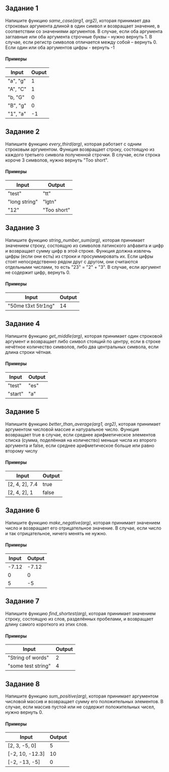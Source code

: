 ## Задание 1
Напишите функцию _same_case(arg1, arg2)_, которая принимает два строковых аргумента длиной в один символ и возвращает значение, в соответствии со значениями аргументов. В случае, если оба аргумента заглавные или оба аргумента строчные буквы – нужно вернуть 1.
В случае, если регистр символов отличается между собой – вернуть 0.
Если один или оба аргументов цифры - вернуть -1

#### Примеры
Input | Ouput 
--- | --- |
"a", "g" | 1
"A", "C" | 1
"b, "G" | 0
"B", "g" | 0
"1", "a"| -1

## Задание 2
Напишите функцию _every_third(arg)_, которая работает с одним строковым аргументом. Функция возвращает строку, состоящую из каждого третьего символа полученной строчки. В случае, если строка короче 3 символов, нужно вернуть "Too short".
#### Примеры
Input| Output
---|---
"test" | "tt"
"long string" | "lgtn"
"12" | "Too short"

## Задание 3
Напишите функцию _string_number_sum(arg)_, которая принимает значением строку, состоящую из символов латинского алфавита и цифр и возвращает сумму цифр в этой строке. Функция должна извлечь цифры (если они есть) из строки и просуммировать их. Если цифры стоят непосредственно рядом друг с другом, они считаются отдельными числами, то есть "23" = "2" + "3". В случае, если аргумент не содержит цифр, вернуть 0.
#### Примеры

Input | Output
--- | ---
"50me t3xt 5tr1ng" | 14


## Задание 4
Напишите функцию _get_middle(arg)_, которая принимает один строковой аргумент и возвращает либо символ стоящий по центру, если в строке нечётное количество символов, либо два центральных символа, если длина строки чётная. 

#### Примеры
Input | Output
--- | ---
"test" | "es"
"start" | "a"

## Задание 5
Напишите функцию _better_than_average(arg1, arg2)_, которая принимает аргументом числовой массие и натуральное число. Функция возвращает true в случае, если среднее арифметическое элементов списка (сумма, поделённая на количество) меньше числа из второго аргумента и false, если среднее арифметическое больше или равно второму числу

#### Примеры
Input | Output
--- | ---
\[2, 4, 2], 7.4 | true
\[2, 4, 2], 1 | false

## Задание 6
Напишите функцию _make_negative(arg)_, которая принимает значением число и возвращает его отрицательное значение. В случае, если число и так отрицательное, ничего менять не нужно.

#### Примеры
Input | Output
--- | ---
-7.12 | -7.12
0 | 0
5 | -5


## Задание 7
Напишите функцию _find_shortest(arg)_, которая принимает значением строку, состоящую из слов, разделённых пробелами, и возвращает длину самого короткого из этих слов.

#### Примеры
Input | Output
--- | ---
"String of words" | 2
"some test string" | 4


## Задание 8
Напишите функцию _sum_positive(arg)_, которая принимает аргументом числовой массив и возвращает сумму его положительных элементов. В случае, если массив пустой или не содержит положительных чисел, нужно вернуть 0.

#### Примеры

Input | Output
--- | ---
\[2, 3, -5, 0] | 5
\[-2, 10, -12.3] | 10
\[-2, -13, -5] | 0
